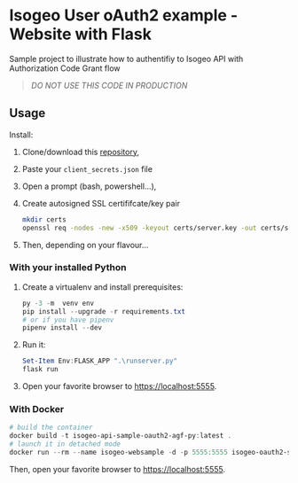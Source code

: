 # Isogeo User oAuth2 example - Website with Flask

Sample project to illustrate how to authentifiy to Isogeo API with Authorization Code Grant flow

> *DO NOT USE THIS CODE IN PRODUCTION*

## Usage

Install:

1. Clone/download this [repository](https://github.com/isogeo/api-sample-oauth2-agf-py),
2. Paste your `client_secrets.json` file
3. Open a prompt (bash, powershell...),
4. Create autosigned SSL certififcate/key pair

    ```bash
    mkdir certs
    openssl req -nodes -new -x509 -keyout certs/server.key -out certs/server.cert
    ```

5. Then, depending on your flavour...

### With your installed Python

1. Create a virtualenv and install prerequisites:

    ```powershell
    py -3 -m  venv env
    pip install --upgrade -r requirements.txt
    # or if you have pipenv
    pipenv install --dev
    ```

2. Run it:

    ```powershell
    Set-Item Env:FLASK_APP ".\runserver.py"
    flask run
    ```

3. Open your favorite browser to <https://localhost:5555>.

### With Docker

```powershell
# build the container
docker build -t isogeo-api-sample-oauth2-agf-py:latest .
# launch it in detached mode
docker run --rm --name isogeo-websample -d -p 5555:5555 isogeo-oauth2-sample
```

Then, open your favorite browser to <https://localhost:5555>.
